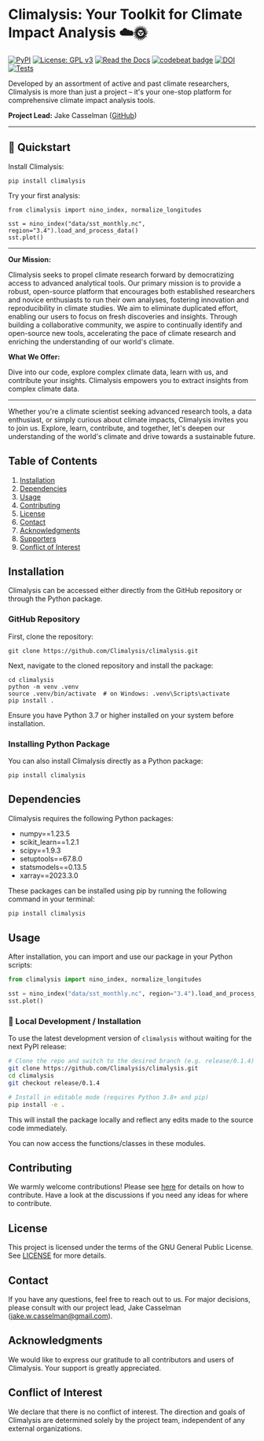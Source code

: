 # Climalysis: Your Toolkit for Climate Impact Analysis ☁️🌞
[![PyPI](https://img.shields.io/pypi/v/climalysis.svg)](https://pypi.org/project/climalysis/)
[![License: GPL v3](https://img.shields.io/badge/License-GPLv3-blue.svg)](LICENSE)
[![Read the Docs](https://readthedocs.org/projects/climalysis/badge/?version=latest)](https://climalysis.readthedocs.io/en/latest/)
[![codebeat badge](https://codebeat.co/badges/1e41f852-36fb-456c-a4ac-27812db8082c)](https://codebeat.co/projects/github-com-climalysis-climalysis-main)
[![DOI](https://zenodo.org/badge/DOI/10.5281/zenodo.8105734.svg)](https://doi.org/10.5281/zenodo.8105734)
[![Tests](https://github.com/Climalysis/climalysis/actions/workflows/tests.yml/badge.svg)](https://github.com/Climalysis/climalysis/actions)



Developed by an assortment of active and past climate researchers, Climalysis is more than just a project – it's your one-stop platform for comprehensive climate impact analysis tools. 

**Project Lead:** Jake Casselman ([GitHub](https://github.com/jake-casselman))

---
## 🚀 Quickstart

Install Climalysis:

    pip install climalysis

Try your first analysis:

    from climalysis import nino_index, normalize_longitudes

    sst = nino_index("data/sst_monthly.nc", region="3.4").load_and_process_data()
    sst.plot()
---

**Our Mission:**

Climalysis seeks to propel climate research forward by democratizing access to advanced analytical tools. Our primary mission is to provide a robust, open-source platform that encourages both established researchers and novice enthusiasts to run their own analyses, fostering innovation and reproducibility in climate studies. We aim to eliminate duplicated effort, enabling our users to focus on fresh discoveries and insights. Through building a collaborative community, we aspire to continually identify and open-source new tools, accelerating the pace of climate research and enriching the understanding of our world's climate.

**What We Offer:**

Dive into our code, explore complex climate data, learn with us, and contribute your insights. Climalysis empowers you to extract insights from complex climate data.

---
Whether you're a climate scientist seeking advanced research tools, a data enthusiast, or simply curious about climate impacts, Climalysis invites you to join us. Explore, learn, contribute, and together, let's deepen our understanding of the world's climate and drive towards a sustainable future.

## Table of Contents

1. [Installation](#installation)
2. [Dependencies](#dependencies)
3. [Usage](#usage)
4. [Contributing](#contributing)
5. [License](#license)
6. [Contact](#contact)
7. [Acknowledgments](#acknowledgments)
8. [Supporters](#supporters)
9. [Conflict of Interest](#conflict-of-interest)

## Installation

Climalysis can be accessed either directly from the GitHub repository or through the Python package.

### GitHub Repository

First, clone the repository:

```shell
git clone https://github.com/Climalysis/climalysis.git
```

Next, navigate to the cloned repository and install the package:

```shell
cd climalysis
python -m venv .venv
source .venv/bin/activate  # on Windows: .venv\Scripts\activate
pip install .
```

Ensure you have Python 3.7 or higher installed on your system before installation.

### Installing Python Package

You can also install Climalysis directly as a Python package:

```shell
pip install climalysis
```

## Dependencies

Climalysis requires the following Python packages:

- numpy==1.23.5
- scikit_learn==1.2.1
- scipy==1.9.3
- setuptools==67.8.0
- statsmodels==0.13.5
- xarray==2023.3.0

These packages can be installed using pip by running the following command in your terminal:

```bash
pip install climalysis
```

## Usage

After installation, you can import and use our package in your Python scripts:

```python
from climalysis import nino_index, normalize_longitudes

sst = nino_index("data/sst_monthly.nc", region="3.4").load_and_process_data()
sst.plot()
```
### 🔧 Local Development / Installation

To use the latest development version of `climalysis` without waiting for the next PyPI release:

```bash
# Clone the repo and switch to the desired branch (e.g. release/0.1.4)
git clone https://github.com/Climalysis/climalysis.git
cd climalysis
git checkout release/0.1.4

# Install in editable mode (requires Python 3.8+ and pip)
pip install -e .
```

This will install the package locally and reflect any edits made to the source code immediately.



You can now access the functions/classes in these modules.

## Contributing

We warmly welcome contributions! Please see [here](CONTRIBUTING.md) for details on how to contribute. Have a look at the discussions if you need any ideas for where to contribute.

## License

This project is licensed under the terms of the GNU General Public License. See [LICENSE](LICENSE) for more details.

## Contact

If you have any questions, feel free to reach out to us. For major decisions, please consult with our project lead, Jake Casselman (jake.w.casselman@gmail.com).

## Acknowledgments

We would like to express our gratitude to all contributors and users of Climalysis. Your support is greatly appreciated.


## Conflict of Interest

We declare that there is no conflict of interest. The direction and goals of Climalysis are determined solely by the project team, independent of any external organizations.



